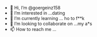 - 👋 Hi, I’m @goergeinz158
- 👀 I’m interested in ...dating
- 🌱 I’m currently learning ... ho to f**k
- 💞️ I’m looking to collaborate on ...my a*s
- 📫 How to reach me ...

<!---
goergeinz158/goergeinz158 is a ✨ special ✨ repository because its `README.md` (this file) appears on your GitHub profile.
You can click the Preview link to take a look at your changes.
--->
